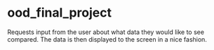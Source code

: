 # ood_final_project
Requests input from the user about what data they would like to see compared. The data is then displayed to the screen in a nice fashion.
